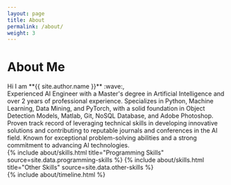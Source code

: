 ```yaml
---
layout: page
title: About
permalink: /about/
weight: 3
---
```


# **About Me**
<div text-align="justify">
Hi I am **{{ site.author.name }}** :wave:,<br>
Experienced AI Engineer with a Master's degree in Artificial Intelligence and over 2 years of professional experience. Specializes in Python, Machine Learning, Data Mining, and PyTorch, with a solid foundation in Object Detection Models, Matlab, Git, NoSQL Database, and Adobe Photoshop. Proven track record of leveraging technical skills in developing innovative solutions and contributing to reputable journals and conferences in the AI field. Known for exceptional problem-solving abilities and a strong commitment to advancing AI technologies.
</div>

<div class="row">
{% include about/skills.html title="Programming Skills" source=site.data.programming-skills %}
{% include about/skills.html title="Other Skills" source=site.data.other-skills %}
</div>

<div class="row">
{% include about/timeline.html %}
</div>
